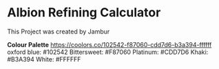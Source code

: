 # Albion Refining Calculator
This Project was created by Jambur


**Colour Palette**
https://coolors.co/102542-f87060-cdd7d6-b3a394-ffffff
oxford blue: #102542
Bittersweet: #F87060
Platinum: #CDD7D6
Khaki: #B3A394
White: #FFFFFF
